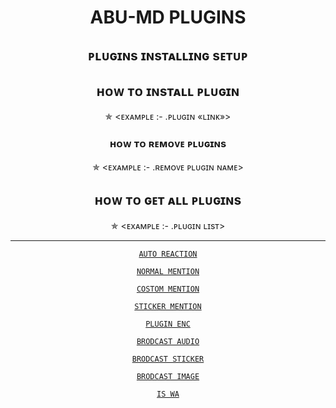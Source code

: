 <h1 align="center"> ABU-MD PLUGINS

 </h1>

<div align="center">

<h2 align="center">   ᴘʟᴜɢɪɴs ɪɴsᴛᴀʟʟɪɴɢ sᴇᴛᴜᴘ

</h1>

 

<h2 align="center">   ʜᴏᴡ ᴛᴏ ɪɴsᴛᴀʟʟ ᴘʟᴜɢɪɴ

</h1>

✯ <ᴇxᴀᴍᴘʟᴇ :-  .ᴘʟᴜɢɪɴ «ʟɪɴᴋ»>

<h3 align="center">   ʜᴏᴡ ᴛᴏ ʀᴇᴍᴏᴠᴇ ᴘʟᴜɢɪɴs</h1>

 

✯ <ᴇxᴀᴍᴘʟᴇ :-  .ʀᴇᴍᴏᴠᴇ ᴘʟᴜɢɪɴ ɴᴀᴍᴇ>

</p>

<h2 align="center">   ʜᴏᴡ ᴛᴏ ɢᴇᴛ ᴀʟʟ ᴘʟᴜɢɪɴs

</h1>

✯ <ᴇxᴀᴍᴘʟᴇ :-  .ᴘʟᴜɢɪɴ ʟɪsᴛ>

 

 ____________________________________________

 [`AUTO REACTION`](https://gist.githubusercontent.com/Afx-Abu/1a03436abd85dac62044cda3031f1e21)

 [`NORMAL MENTION`](https://gist.github.com/Afx-Abu/5d946dd45ec2bfd7fa52c54bffd1b475)

 [`COSTOM MENTION`](https://gist.githubusercontent.com/Afx-Abu/37bb1fb16126bfd80773e866740587e5)

 [`STICKER MENTION`](https://gist.github.com/Afx-Abu/c624d99e6aff1277f1ce7194e27ef788)

 [`PLUGIN ENC`](https://gist.github.com/TOXIC-KICHUX/a9f6f8ed468ffef8949339d899a2deef)

 [`BRODCAST AUDIO`](https://gist.github.com/Afx-Abu/b0b85cc68dffffa9e45b4f5ff112f31d)

 [`BRODCAST STICKER`](https://gist.github.com/Afx-Abu/ef25bdc11f765315abc928a1ddf14e8e)

 [`BRODCAST IMAGE`](https://gist.github.com/Afx-Abu/26546ebed142e445110998f7ea77168c)

 [`IS WA`](https://gist.github.com/Afx-Abu/26546ebed142e445110998f7ea77168c)

